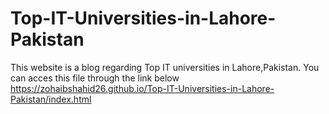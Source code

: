 # Top-IT-Universities-in-Lahore-Pakistan
This website is a blog regarding Top IT universities in Lahore,Pakistan.
You can acces this file through the link below
https://zohaibshahid26.github.io/Top-IT-Universities-in-Lahore-Pakistan/index.html
